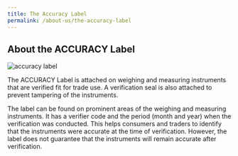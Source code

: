 ```yaml
---
title: The Accuracy Label
permalink: /about-us/the-accuracy-label
---
```

## About the ACCURACY Label

![accuracy label](/images/accuracy-label.jpg)

The ACCURACY Label is attached on weighing and measuring instruments that are verified fit for trade use. A verification seal is also attached to prevent tampering of the instruments.
 
The label can be found on prominent areas of the weighing and measuring instruments. It has a verifier code and the period (month and year) when the verification was conducted. This helps consumers and traders to identify that the instruments were accurate at the time of verification. However, the label does not guarantee that the instruments will remain accurate after verification.
